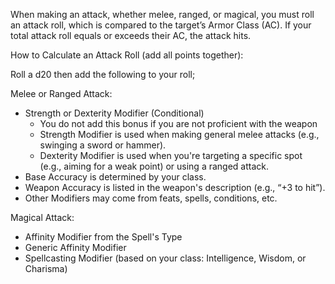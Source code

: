 When making an attack, whether melee, ranged, or magical, you must roll an attack roll, which is compared to the target’s Armor Class (AC). If your total attack roll equals or exceeds their AC, the attack hits.

How to Calculate an Attack Roll (add all points together):

Roll a d20 then add the following to your roll;

Melee or Ranged Attack:
- Strength or Dexterity Modifier (Conditional)
	- You do not add this bonus if you are not proficient with the weapon
	- Strength Modifier is used when making general melee attacks (e.g., swinging a sword or hammer).
	- Dexterity Modifier is used when you're targeting a specific spot (e.g., aiming for a weak point) or using a ranged attack.
- Base Accuracy is determined by your class.
- Weapon Accuracy is listed in the weapon's description (e.g., “+3 to hit”).
- Other Modifiers may come from feats, spells, conditions, etc.

Magical Attack:
- Affinity Modifier from the Spell's Type
- Generic Affinity Modifier
- Spellcasting Modifier (based on your class: Intelligence, Wisdom, or Charisma)